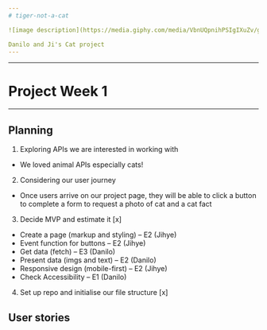 ```yaml
---
# tiger-not-a-cat

![image description](https://media.giphy.com/media/VbnUQpnihPSIgIXuZv/giphy.gif)

Danilo and Ji's Cat project
---
```


---
# Project Week 1
---
## Planning

1. Exploring APIs we are interested in working with  
-  We loved animal APIs especially cats!
2. Considering our user journey 
- Once users arrive on our project page, they will be able to click a button to complete a form to request a photo of cat and a cat fact
3. Decide MVP and estimate it [x]
- Create a page (markup and styling) – E2 (Jihye)
- Event function for buttons – E2 (Jihye)
- Get data (fetch) – E3 (Danilo)
- Present data (imgs and text) – E2 (Danilo)
- Responsive design (mobile-first) – E2 (Jihye)
- Check Accessibility – E1 (Danilo)
4. Set up repo and initialise our file structure [x]

## User stories
